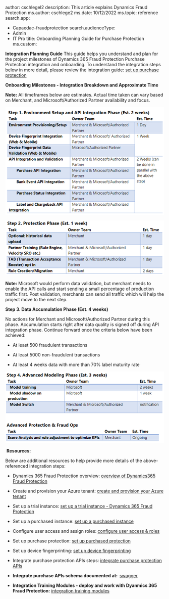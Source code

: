 author: cschlegel2
description: This article explains Dynamics Fraud Protection 
ms.author: cschlege2
ms.date: 10/12/2022
ms.topic: reference
search.app: 
  - Capaedac-fraudprotection
search.audienceType:
  - Admin
  - IT Pro
title: Onboarding Planning Guide for Purchase Protection
ms.custom:


**Integration Planning Guide** This guide helps you understand and plan for the project milestones of Dynamics 365 Fraud Protection Purchase Protection integration and onboarding. To understand the integration steps below in more detail, please review the integration guide:  [set up purchase protection](https://learn.microsoft.com/dynamics365/fraud-protection/promocode-set-up-purchase-protection)

**Onboarding Milestones - Integration Breakdown and Approximate Time** 

**Note:** All timeframes below are estimates. Actual time taken can vary based on Merchant, and Microsoft/Authorized Partner availability and focus. 

 

![step1.](media/pp-onboarding-guide-steponeclean.png)


![step1.](media/step2-PP-onboardingguide.png)

**Note:** Microsoft would perform data validation, but merchant needs to enable the API calls and start sending a small percentage of production traffic first. Post validation, merchants can send all traffic which will help the project move to the next step. 


**Step 3. Data Accumulation Phase (Est. 4 weeks)** 

No actions for Merchant and Microsoft/Authorized Partner during this phase. Accumulation starts right after data quality is signed off during API integration phase. Continue forward once the criteria below have been achieved:                                                                                                               

- At least 500 fraudulent transactions                                                                      

- At least 5000 non-fraudulent transactions                                                                    

- At least 4 weeks data with more than 70% label maturity rate 


![step1.](media/step4-PP-onboardingguide.png)


​ 
**Resources:** 

Below are additional resources to help provide more details of the above-referenced integration steps:


- Dynamics 365 Fraud Protection overview: [overview of Dynamics365 Fraud Protection](https://learn.microsoft.com/dynamics365/fraud-protection/)

 
- Create and provision your Azure tenant: [create and provision your Azure tenant](https://learn.microsoft.com/dynamics365/fraud-protection/promocode-set-up-dfp-purchased-version)


- Set up a trial instance: [set up a trial instance - Dynamics 365 Fraud Protection](https://learn.microsoft.com/dynamics365/fraud-protection/promocode-set-up-dfp-trial-version)


 

- Set up a purchased instance: [set up a purchased instance](https://learn.microsoft.com/dynamics365/fraud-protection/promocode-set-up-dfp-purchased-version)

 

- Configure user access and assign roles: [configure user access & roles](https://learn.microsoft.com/dynamics365/fraud-protection/configure-user-access)

 

- Set up purchase protection: [set up purchased protection](https://learn.microsoft.com/dynamics365/fraud-protection/promocode-set-up-purchase-protection)

 

- Set up device fingerprinting: [set up device fingerprinting](https://learn.microsoft.com/dynamics365/fraud-protection/device-fingerprinting)

 

- Integrate purchase protection APIs steps: [integrate purchase protection APIs](https://learn.microsoft.com/dynamics365/fraud-protection/integrate-real-time-api)

 

- **Integrate purchase APIs schema documented at:**  [swagger](https://dfpswagger.azurewebsites.net/index.html)

 

- **Integration Training Modules - deploy and work with Dyanmics 365 Fraud Protection:** [integration training modules](https://learn.microsoft.com/training/paths/deploy-work-account-purchase-protection/)

 
